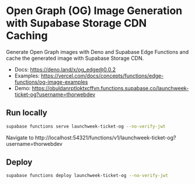# Open Graph (OG) Image Generation with Supabase Storage CDN Caching

Generate Open Graph images with Deno and Supabase Edge Functions and cache the generated image with Supabase Storage CDN.

- Docs: https://deno.land/x/og_edge@0.0.2
- Examples: https://vercel.com/docs/concepts/functions/edge-functions/og-image-examples
- Demo: https://obuldanrptloktxcffvn.functions.supabase.co/launchweek-ticket-og?username=thorwebdev

## Run locally

```bash
supabase functions serve launchweek-ticket-og --no-verify-jwt
```

Navigate to http://localhost:54321/functions/v1/launchweek-ticket-og?username=thorwebdev

## Deploy

```bash
supabase functions deploy launchweek-ticket-og --no-verify-jwt
```
